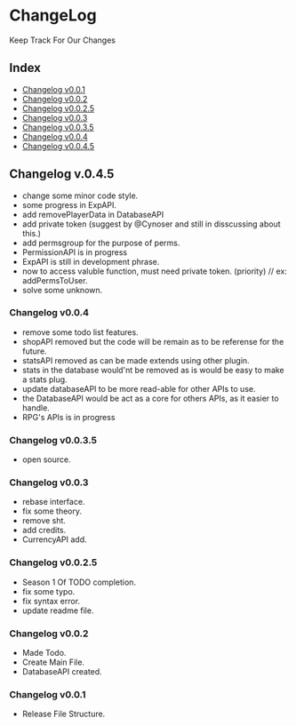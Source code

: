 # ChangeLog
Keep Track For Our Changes

## Index
- [Changelog v0.0.1](https://github.com/BackToAction/BTACore/blob/master/ChangeLog.md#changelog-v001)
- [Changelog v0.0.2](https://github.com/BackToAction/BTACore/blob/master/ChangeLog.md#changelog-v002)
- [Changelog v0.0.2.5](https://github.com/BackToAction/BTACore/blob/master/ChangeLog.md#changelog-v0025)
- [Changelog v0.0.3](https://github.com/BackToAction/BTACore/blob/master/ChangeLog.md#changelog-v003)
- [Changelog v0.0.3.5](https://github.com/BackToAction/BTACore/blob/master/ChangeLog.md#changelog-v0035)
- [Changelog v0.0.4](https://github.com/BackToAction/BTACore/blob/master/ChangeLog.md#changelog-v004)
- [Changelog v0.0.4.5](https://github.com/BackToAction/BTACore/blob/master/ChangeLog.md#changelog-v0045)


## Changelog v.0.4.5
- change some minor code style.
- some progress in ExpAPI.
- add removePlayerData in DatabaseAPI
- add private token (suggest by @Cynoser and still in disscussing about this.)
- add permsgroup for the purpose of perms.
- PermissionAPI is in progress
- ExpAPI is still in development phrase.
- now to access valuble function, must need private token. (priority) // ex: addPermsToUser.
- solve some unknown.

### Changelog v0.0.4
- remove some todo list features.
- shopAPI removed but the code will be remain as to be referense for the future.
- statsAPI removed as can be made extends using other plugin.
- stats in the database would'nt be removed as is would be easy to make a stats plug.
- update databaseAPI to be more read-able for other APIs to use.
- the DatabaseAPI would be act as a core for others APIs, as it easier to handle.
- RPG's APIs is in progress

### Changelog v0.0.3.5
- open source.

### Changelog v0.0.3
- rebase interface.
- fix some theory.
- remove sht.
- add credits.
- CurrencyAPI add.

### Changelog v0.0.2.5
- Season 1 Of TODO completion.
- fix some typo.
- fix syntax error.
- update readme file.

### Changelog v0.0.2
- Made Todo.
- Create Main File.
- DatabaseAPI created.

### Changelog v0.0.1
- Release File Structure.